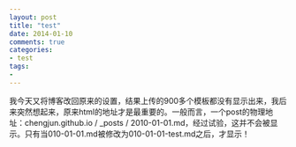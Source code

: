 ```yaml
---
layout: post
title: "test"
date: 2014-01-10
comments: true
categories: 
- test
tags:
- 
---
```


我今天又将博客改回原来的设置，结果上传的900多个模板都没有显示出来，我后来突然想起来，原来html的地址才是最重要的。一般而言，一个post的物理地址：chengjun.github.io / _posts / 2010-01-01.md，经过试验，这并不会被显示。只有当010-01-01.md被修改为010-01-01-test.md之后，才显示！
